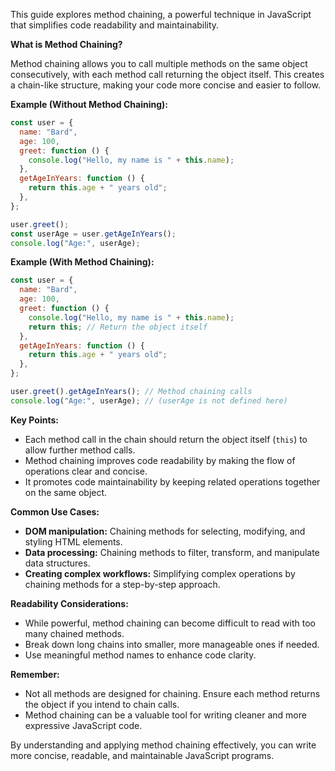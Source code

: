 This guide explores method chaining, a powerful technique in JavaScript that simplifies code readability and maintainability.

**What is Method Chaining?**

Method chaining allows you to call multiple methods on the same object consecutively, with each method call returning the object itself. This creates a chain-like structure, making your code more concise and easier to follow.

**Example (Without Method Chaining):**

```javascript
const user = {
  name: "Bard",
  age: 100,
  greet: function () {
    console.log("Hello, my name is " + this.name);
  },
  getAgeInYears: function () {
    return this.age + " years old";
  },
};

user.greet();
const userAge = user.getAgeInYears();
console.log("Age:", userAge);
```

**Example (With Method Chaining):**

```javascript
const user = {
  name: "Bard",
  age: 100,
  greet: function () {
    console.log("Hello, my name is " + this.name);
    return this; // Return the object itself
  },
  getAgeInYears: function () {
    return this.age + " years old";
  },
};

user.greet().getAgeInYears(); // Method chaining calls
console.log("Age:", userAge); // (userAge is not defined here)
```

**Key Points:**

- Each method call in the chain should return the object itself (`this`) to allow further method calls.
- Method chaining improves code readability by making the flow of operations clear and concise.
- It promotes code maintainability by keeping related operations together on the same object.

**Common Use Cases:**

- **DOM manipulation:** Chaining methods for selecting, modifying, and styling HTML elements.
- **Data processing:** Chaining methods to filter, transform, and manipulate data structures.
- **Creating complex workflows:** Simplifying complex operations by chaining methods for a step-by-step approach.

**Readability Considerations:**

- While powerful, method chaining can become difficult to read with too many chained methods.
- Break down long chains into smaller, more manageable ones if needed.
- Use meaningful method names to enhance code clarity.

**Remember:**

- Not all methods are designed for chaining. Ensure each method returns the object if you intend to chain calls.
- Method chaining can be a valuable tool for writing cleaner and more expressive JavaScript code.

By understanding and applying method chaining effectively, you can write more concise, readable, and maintainable JavaScript programs.

